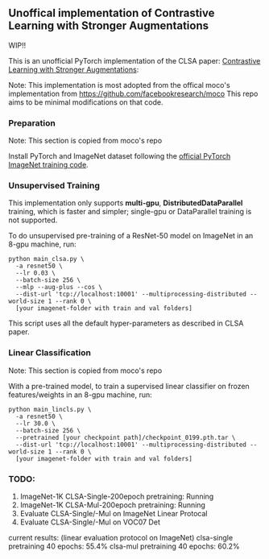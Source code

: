## Unoffical implementation of Contrastive Learning with Stronger Augmentations 
WIP!!

This is an unofficial PyTorch implementation of the CLSA paper: [Contrastive Learning with Stronger Augmentations](https://openreview.net/forum?id=KJSC_AsN14):

Note: This implementation is most adopted from the offical moco's implementation from https://github.com/facebookresearch/moco 
This repo aims to be minimal modifications on that code. 



### Preparation
Note: This section is copied from moco's repo

Install PyTorch and ImageNet dataset following the [official PyTorch ImageNet training code](https://github.com/pytorch/examples/tree/master/imagenet).



### Unsupervised Training

This implementation only supports **multi-gpu**, **DistributedDataParallel** training, which is faster and simpler; single-gpu or DataParallel training is not supported.

To do unsupervised pre-training of a ResNet-50 model on ImageNet in an 8-gpu machine, run:
```
python main_clsa.py \
  -a resnet50 \
  --lr 0.03 \
  --batch-size 256 \
  --mlp --aug-plus --cos \
  --dist-url 'tcp://localhost:10001' --multiprocessing-distributed --world-size 1 --rank 0 \
  [your imagenet-folder with train and val folders]
```
This script uses all the default hyper-parameters as described in CLSA paper.


### Linear Classification
Note: This section is copied from moco's repo

With a pre-trained model, to train a supervised linear classifier on frozen features/weights in an 8-gpu machine, run:
```
python main_lincls.py \
  -a resnet50 \
  --lr 30.0 \
  --batch-size 256 \
  --pretrained [your checkpoint path]/checkpoint_0199.pth.tar \
  --dist-url 'tcp://localhost:10001' --multiprocessing-distributed --world-size 1 --rank 0 \
  [your imagenet-folder with train and val folders]
```

### TODO:
1. ImageNet-1K CLSA-Single-200epoch pretraining: Running
2. ImageNet-1K CLSA-Mul-200epoch pretraining:  Running
3. Evaluate CLSA-Single/-Mul on ImageNet Linear Protocal 
4. Evaluate CLSA-Single/-Mul on VOC07 Det

current results: (linear evaluation protocol on ImageNet)
clsa-single pretraining 40 epochs: 55.4%
clsa-mul pretraining 40 epochs:  60.2%
